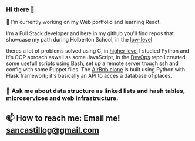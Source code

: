 ### Hi there 👋
<p>🔭 I’m currently working on my Web portfolio and learning React.</p>

I'm a Full Stack developer and here in my github you'll find repos that showcase my path during Holberton School, in the [low-level](https://github.com/Sainterman/holbertonschool-low_level_programming)

theres a lot of problems solved using C, in [higher level](https://github.com/Sainterman/holbertonschool-higher_level_programming) I studied Python and it's OOP aproach aswell as some JavaScript, in the [DevOps](https://github.com/Sainterman/holberton-system_engineering-devops) repo I created some usefull scripts using Bash, set up a remote server trough ssh and config with some Puppet files. The [AirBnb clone](https://github.com/Sainterman/AirBnB_clone_v3) is built using Python with Flask framework; it's basically an API to acces a database of places.

### 💬 Ask me about data structure as linked lists and hash tables, microservices and web infrastructure.



## 📫 How to reach me: Email me! sancastillog@gmail.com
<!--
**Sainterman/Sainterman** is a ✨ _special_ ✨ repository because its `README.md` (this file) appears on your GitHub profile.

Here are some ideas to get you started:

- 🔭 I’m currently working on ...
- 🌱 I’m currently learning ...
- 👯 I’m looking to collaborate on ...
- 🤔 I’m looking for help with ...
- 💬 Ask me about ...
- 📫 How to reach me: ...
- 😄 Pronouns: ...
- ⚡ Fun fact: ...
-->
